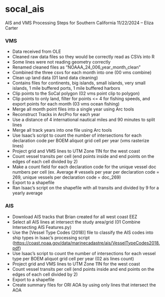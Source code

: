 # socal_ais

AIS and VMS Processing Steps for Southern California
11/22/2024 – Eliza Carter


### VMS
- Data received from OLE
- Cleaned raw data files so they would be correctly read as CSVs into R
- Some lines were not reading geometry correctly
- Renamed cleaned files as “NOAAA_24_006_year_month_clean”
- Combined the three csvs for each month into one (00 vms combine)
- Clean up land data (01 land data cleaning)
- Contains files for continents, big islands, small islands, very small islands, 1 mile buffered ports, 1 mile buffered harbors
- Clip points to the SoCal polygon (02 vms point clip to polygon)
- Clip points to only land, filter for points <= 4 for fishing speeds, and export points for each month (03 vms ocean fishing)
- Merge all month point files into a single year using Arc tools
- Reconstruct Tracks in ArcPro for each year
- Use a distance of 4 international nautical miles and 90 minutes to split lines
- Merge all track years into one file using Arc tools
- Use Isaac’s script to count the number of intersections for each declaration code per BOEM aliquot grid cell per year (vms rasterize lines)
- Project grid and VMS lines to UTM Zone 11N for the west coast
- Count vessel transits per cell (end points inside and end points on the edges of each cell divided by 2)
- Make a count field for each declaration code for the unique vessel doc numbers per cell (ex. Average # vessels per year per declaration code = 269, unique vessels per declaration code = doc_269)
- Export to a shapefile
- Ran Isaac’s script on the shapefile with all transits and divided by 9 for a yearly average

### AIS
- Download AIS tracks that Brian created for all west coast EEZ
- Select all AIS lines at intersect the study area/grid (01 Combine Intersecting AIS Features.py)
- Use the [Vessel Type Codes (2018)] file to classify the AIS codes into ship types in Isaac’s processing script (https://coast.noaa.gov/data/marinecadastre/ais/VesselTypeCodes2018.pdf)
- Use Isaac’s script to count the number of intersections for each vessel type per BOEM aliquot grid cell per year (02 ais lines count)
- Project grid and VMS lines to UTM Zone 11N for the west coast
- Count vessel transits per cell (end points inside and end points on the edges of each cell divided by 2)
- Export to a shapefile
- Create summary files for ORI AOA by using only lines that intersect the AOA
